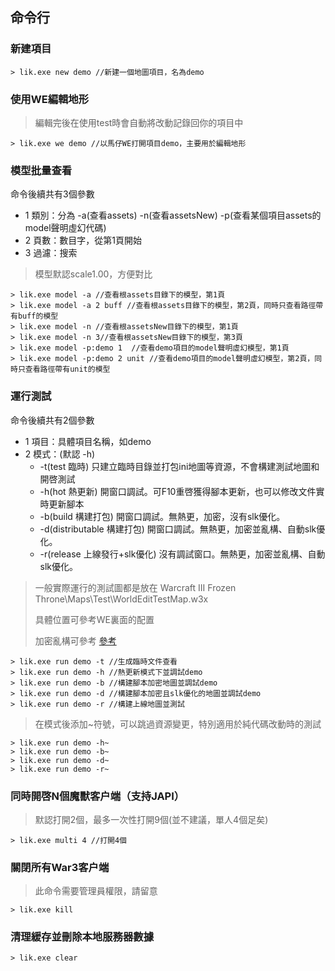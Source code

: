 ## 命令行

### 新建項目

```
> lik.exe new demo //新建一個地圖項目，名為demo
```

### 使用WE編輯地形

> 編輯完後在使用test時會自動將改動記錄回你的項目中

```
> lik.exe we demo //以馬仔WE打開項目demo，主要用於編輯地形
```

### 模型批量查看

命令後續共有3個參數

* 1 類別：分為 -a(查看assets) -n(查看assetsNew) -p(查看某個項目assets的model聲明虛幻代碼)
* 2 頁數：數目字，從第1頁開始
* 3 過濾：搜索

> 模型默認scale1.00，方便對比

```
> lik.exe model -a //查看根assets目錄下的模型，第1頁
> lik.exe model -a 2 buff //查看根assets目錄下的模型，第2頁，同時只查看路徑帶有buff的模型
> lik.exe model -n //查看根assetsNew目錄下的模型，第1頁
> lik.exe model -n 3//查看根assetsNew目錄下的模型，第3頁
> lik.exe model -p:demo 1  //查看demo項目的model聲明虛幻模型，第1頁
> lik.exe model -p:demo 2 unit //查看demo項目的model聲明虛幻模型，第2頁，同時只查看路徑帶有unit的模型
```

### 運行測試

命令後續共有2個參數

* 1 項目：具體項目名稱，如demo
* 2 模式：(默認 -h)
  * -t(test 臨時) 只建立臨時目錄並打包ini地圖等資源，不會構建測試地圖和開啓測試
  * -h(hot 熱更新) 開窗口調試。可F10重啓獲得腳本更新，也可以修改文件實時更新腳本
  * -b(build 構建打包) 開窗口調試。無熱更，加密，沒有slk優化。
  * -d(distributable 構建打包) 開窗口調試。無熱更，加密並亂構、自動slk優化。
  * -r(release 上線發行+slk優化) 沒有調試窗口。無熱更，加密並亂構、自動slk優化。

> 一般實際運行的測試圖都是放在 Warcraft III Frozen Throne\Maps\Test\WorldEditTestMap.w3x
>
> 具體位置可參考WE裏面的配置
>
> 加密亂構可參考 [參考](https://lik.hunzsig.org/?p=other&n=encrypt)

```
> lik.exe run demo -t //生成臨時文件查看
> lik.exe run demo -h //熱更新模式下並調試demo
> lik.exe run demo -b //構建腳本加密地圖並調試demo
> lik.exe run demo -d //構建腳本加密且slk優化的地圖並調試demo
> lik.exe run demo -r //構建上線地圖並測試
```

> 在模式後添加~符號，可以跳過資源變更，特別適用於純代碼改動時的測試

```
> lik.exe run demo -h~
> lik.exe run demo -b~
> lik.exe run demo -d~
> lik.exe run demo -r~
```

### 同時開啓N個魔獸客户端（支持JAPI）

> 默認打開2個，最多一次性打開9個(並不建議，單人4個足矣)

```
> lik.exe multi 4 //打開4個
```

### 關閉所有War3客户端

> 此命令需要管理員權限，請留意

```
> lik.exe kill
```

### 清理緩存並刪除本地服務器數據

```
> lik.exe clear
```
